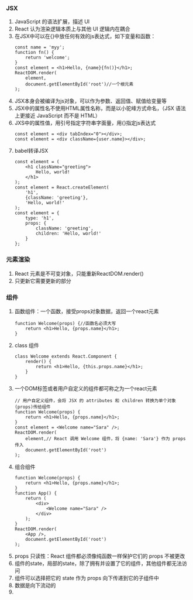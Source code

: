 ### JSX

1. JavaScript 的语法扩展，描述 UI
2. React 认为渲染逻辑本质上与其他 UI 逻辑内在耦合
3. 在JSX中可以在{}中放任何有效的js表达式，如下变量和函数：
    ```
    const name = 'myy';
    function fn() {
        return 'welcome';
    }
    const element = <h1>Hello, {name}{fn()}</h1>;
    ReactDOM.render(
        element,
        document.getElementById('root')//一个根元素
    );
    ```
4. JSX本身会被编译为js对象，可以作为参数、返回值、赋值给变量等
5. JSX中的属性名不使用HTML属性名称，而是以小驼峰方式命名，（JSX 语法上更接近 JavaScript 而不是 HTML）
6. JXS中的属性值，用引号指定字符串字面量，用{}指定js表达式
    ```
    const element = <div tabIndex="0"></div>;
    const element = <div className={user.name}></div>;
    ```
7. babel转译JSX
    ```
    const element = (
        <h1 className="greeting">
            Hello, world!
        </h1>
    );
    const element = React.createElement(
        'h1',
        {className: 'greeting'},
        'Hello, world!'
    );
    const element = {
        type: 'h1',
        props: {
            className: 'greeting',
            children: 'Hello, world!'
        }
    };
    ```

### 元素渲染

1. React 元素是不可变对象，只能重新ReactDOM.render()
2. 只更新它需要更新的部分
   

### 组件

1. 函数组件：一个函数，接受props对象数据，返回一个react元素
    ```
    function Welcome(props) {//函数名必须大写
        return <h1>Hello, {props.name}</h1>;
    }
    ```
2. class 组件
    ```
    class Welcome extends React.Component {
        render() {
            return <h1>Hello, {this.props.name}</h1>;
        }
    }
    ```
3. 一个DOM标签或者用户自定义的组件都可称之为一个react元素
    ```
    // 用户自定义组件，会将 JSX 的 attributes 和 children 转换为单个对象(props)传给组件
    function Welcome(props) {
        return <h1>Hello, {props.name}</h1>;
    }
    const element = <Welcome name="Sara" />;
    ReactDOM.render(
        element,// React 调用 Welcome 组件，将 {name: 'Sara'} 作为 props 传入
        document.getElementById('root')
    );
    ```
4. 组合组件
    ```
    function Welcome(props) {
        return <h1>Hello, {props.name}</h1>;
    }
    function App() {
        return (
            <div>
                <Welcome name="Sara" />
            </div>
        );
    }
    ReactDOM.render(
        <App />,
        document.getElementById('root')
    );
    ```
5.  props 只读性：React 组件都必须像纯函数一样保护它们的 props 不被更改
6.  组件的state，局部的state，除了拥有并设置了它的组件，其他组件都无法访问
7.  组件可以选择把它的 state 作为 props 向下传递到它的子组件中
8.  数据是向下流动的
9.  
